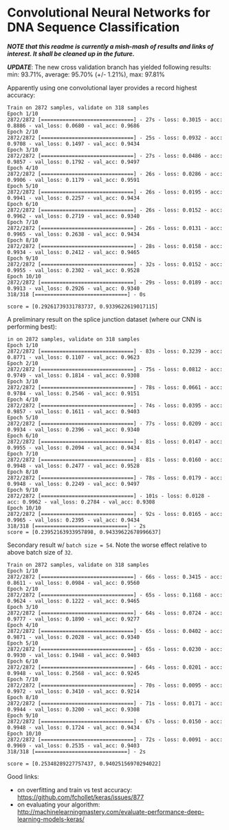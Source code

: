 # Convolutional Neural Networks for DNA Sequence Classification

***NOTE that this readme is currently a mish-mash of results and links of interest. It shall be cleaned up in the future.***

***UPDATE***: The new cross validation branch has yielded following results:
min: 93.71%, average: 95.70% (+/- 1.21%), max: 97.81%

Apparently using one convolutional layer provides a record highest accuracy: 
```
Train on 2872 samples, validate on 318 samples
Epoch 1/10
2872/2872 [==============================] - 27s - loss: 0.3015 - acc: 0.8886 - val_loss: 0.0680 - val_acc: 0.9686
Epoch 2/10
2872/2872 [==============================] - 25s - loss: 0.0932 - acc: 0.9708 - val_loss: 0.1497 - val_acc: 0.9434
Epoch 3/10
2872/2872 [==============================] - 27s - loss: 0.0486 - acc: 0.9857 - val_loss: 0.1792 - val_acc: 0.9497
Epoch 4/10
2872/2872 [==============================] - 26s - loss: 0.0286 - acc: 0.9906 - val_loss: 0.1179 - val_acc: 0.9591
Epoch 5/10
2872/2872 [==============================] - 26s - loss: 0.0195 - acc: 0.9941 - val_loss: 0.2257 - val_acc: 0.9434
Epoch 6/10
2872/2872 [==============================] - 26s - loss: 0.0152 - acc: 0.9962 - val_loss: 0.2719 - val_acc: 0.9340
Epoch 7/10
2872/2872 [==============================] - 26s - loss: 0.0131 - acc: 0.9965 - val_loss: 0.2638 - val_acc: 0.9434
Epoch 8/10
2872/2872 [==============================] - 28s - loss: 0.0158 - acc: 0.9934 - val_loss: 0.2412 - val_acc: 0.9465
Epoch 9/10
2872/2872 [==============================] - 32s - loss: 0.0152 - acc: 0.9955 - val_loss: 0.2302 - val_acc: 0.9528
Epoch 10/10
2872/2872 [==============================] - 29s - loss: 0.0189 - acc: 0.9913 - val_loss: 0.2926 - val_acc: 0.9340
318/318 [==============================] - 0s

score = [0.29261739331783737, 0.9339622619017115]
```

A preliminary result on the splice junction dataset (where our CNN is performing best):

```
in on 2872 samples, validate on 318 samples
Epoch 1/10
2872/2872 [==============================] - 83s - loss: 0.3239 - acc: 0.8771 - val_loss: 0.1107 - val_acc: 0.9623
Epoch 2/10
2872/2872 [==============================] - 75s - loss: 0.0812 - acc: 0.9749 - val_loss: 0.1814 - val_acc: 0.9308
Epoch 3/10
2872/2872 [==============================] - 78s - loss: 0.0661 - acc: 0.9784 - val_loss: 0.2546 - val_acc: 0.9151
Epoch 4/10
2872/2872 [==============================] - 74s - loss: 0.0395 - acc: 0.9857 - val_loss: 0.1611 - val_acc: 0.9403
Epoch 5/10
2872/2872 [==============================] - 77s - loss: 0.0209 - acc: 0.9934 - val_loss: 0.2396 - val_acc: 0.9340
Epoch 6/10
2872/2872 [==============================] - 81s - loss: 0.0147 - acc: 0.9955 - val_loss: 0.2094 - val_acc: 0.9434
Epoch 7/10
2872/2872 [==============================] - 81s - loss: 0.0160 - acc: 0.9948 - val_loss: 0.2477 - val_acc: 0.9528
Epoch 8/10
2872/2872 [==============================] - 78s - loss: 0.0179 - acc: 0.9948 - val_loss: 0.2249 - val_acc: 0.9497
Epoch 9/10
2872/2872 [==============================] - 101s - loss: 0.0128 - acc: 0.9962 - val_loss: 0.2784 - val_acc: 0.9308
Epoch 10/10
2872/2872 [==============================] - 92s - loss: 0.0165 - acc: 0.9965 - val_loss: 0.2395 - val_acc: 0.9434
318/318 [==============================] - 2s
score = [0.23952163933957898, 0.94339622678996637]
```

Secondary result w/ `batch size = 54`. Note the worse effect relative to above batch size of `32`. 

```
Train on 2872 samples, validate on 318 samples
Epoch 1/10
2872/2872 [==============================] - 66s - loss: 0.3415 - acc: 0.8611 - val_loss: 0.0984 - val_acc: 0.9560
Epoch 2/10
2872/2872 [==============================] - 65s - loss: 0.1168 - acc: 0.9624 - val_loss: 0.1222 - val_acc: 0.9465
Epoch 3/10
2872/2872 [==============================] - 64s - loss: 0.0724 - acc: 0.9777 - val_loss: 0.1890 - val_acc: 0.9277
Epoch 4/10
2872/2872 [==============================] - 65s - loss: 0.0402 - acc: 0.9871 - val_loss: 0.2028 - val_acc: 0.9340
Epoch 5/10
2872/2872 [==============================] - 65s - loss: 0.0230 - acc: 0.9930 - val_loss: 0.1948 - val_acc: 0.9403
Epoch 6/10
2872/2872 [==============================] - 64s - loss: 0.0201 - acc: 0.9948 - val_loss: 0.2568 - val_acc: 0.9245
Epoch 7/10
2872/2872 [==============================] - 70s - loss: 0.0095 - acc: 0.9972 - val_loss: 0.3410 - val_acc: 0.9214
Epoch 8/10
2872/2872 [==============================] - 71s - loss: 0.0171 - acc: 0.9944 - val_loss: 0.3200 - val_acc: 0.9308
Epoch 9/10
2872/2872 [==============================] - 67s - loss: 0.0150 - acc: 0.9948 - val_loss: 0.1724 - val_acc: 0.9434
Epoch 10/10
2872/2872 [==============================] - 72s - loss: 0.0091 - acc: 0.9969 - val_loss: 0.2535 - val_acc: 0.9403
318/318 [==============================] - 2s

score = [0.25348289227757437, 0.94025156970294022]
```

Good links:
- on overfitting and train vs test accuracy: https://github.com/fchollet/keras/issues/877
- on evaluating your algorithm: http://machinelearningmastery.com/evaluate-performance-deep-learning-models-keras/

